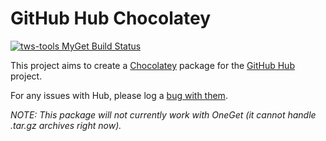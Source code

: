 # GitHub Hub Chocolatey
[![tws-tools MyGet Build Status](https://www.myget.org/BuildSource/Badge/tws-tools?identifier=dc971930-d265-4341-847a-7b67e254334b)](https://www.myget.org/)

This project aims to create a [Chocolatey](https://chocolatey.org/) package for the [GitHub Hub](https://github.com/github/hub) project.

For any issues with Hub, please log a [bug with them](https://github.com/github/hub/issues).

*NOTE: This package will not currently work with OneGet (it cannot handle .tar.gz archives right now).*
